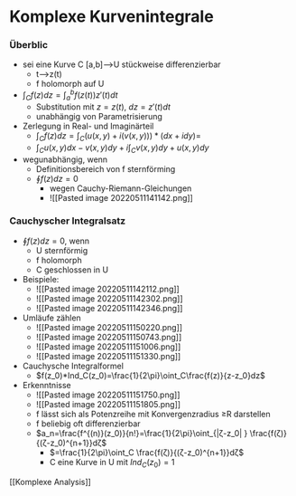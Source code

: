 # Komplexe Kurvenintegrale
### Überblic
+ sei eine Kurve C \[a,b]-->U stückweise differenzierbar
	+ t-->z(t)
	+ f holomorph auf U
+ $\int_Cf(z)dz=\int_a^bf(z(t))z'(t)dt$
	+ Substitution mit $z=z(t)$, $dz=z'(t)dt$
	+ unabhängig von Parametrisierung
+ Zerlegung in Real- und Imaginärteil
	+ $\int_Cf(z)dz=\int_C(u(x,y)+i(v(x,y)))*(dx+idy)=$
	+ $\int_Cu(x,y)dx-v(x,y)dy + i\int_Cv(x,y)dy+u(x,y)dy$
+ wegunabhängig, wenn
	+ Definitionsbereich von f sternförming
	+ $\oint f(z)dz=0$
		+ wegen Cauchy-Riemann-Gleichungen
		+ ![[Pasted image 20220511141142.png]]
		
### Cauchyscher Integralsatz
+ $\oint f(z)dz=0$, wenn
	+ U sternförmig
	+ f holomorph
	+ C geschlossen in U
+ Beispiele:
	+ ![[Pasted image 20220511142112.png]]
	+ ![[Pasted image 20220511142302.png]]
	+ ![[Pasted image 20220511142346.png]]
+ Umläufe zählen
	+ ![[Pasted image 20220511150220.png]]
	+ ![[Pasted image 20220511150743.png]]
	+ ![[Pasted image 20220511151006.png]]
	+ ![[Pasted image 20220511151330.png]]
+ Cauchysche Integralformel
	+ $f(z_0)*Ind_C(z_0)=\frac{1}{2\pi}\oint_C\frac{f(z)}{z-z_0}dz$
+ Erkenntnisse
	+ ![[Pasted image 20220511151750.png]]
	+ ![[Pasted image 20220511151805.png]]
	+ f lässt sich als Potenzreihe mit Konvergenzradius ≥R darstellen
	+ f beliebig oft differenzierbar
	+ $a_n=\frac{f^{(n)}(z_0)}{n!}=\frac{1}{2\pi}\oint_{|ζ-z_0| } \frac{f(ζ)}{(ζ-z_0)^{n+1}}dζ$
		+ $=\frac{1}{2\pi}\oint_C \frac{f(ζ)}{(ζ-z_0)^{n+1}}dζ$
		+ C eine Kurve in U mit $Ind_C(z_0)=1$

[[Komplexe Analysis]]